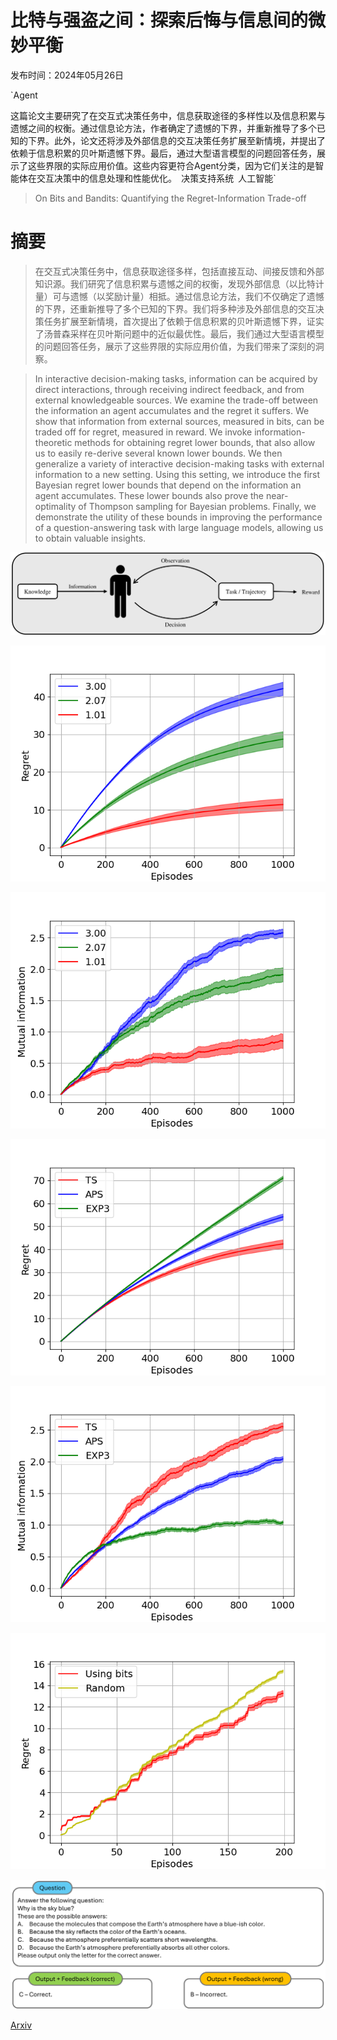 # 比特与强盗之间：探索后悔与信息间的微妙平衡

发布时间：2024年05月26日

`Agent

这篇论文主要研究了在交互式决策任务中，信息获取途径的多样性以及信息积累与遗憾之间的权衡。通过信息论方法，作者确定了遗憾的下界，并重新推导了多个已知的下界。此外，论文还将涉及外部信息的交互决策任务扩展至新情境，并提出了依赖于信息积累的贝叶斯遗憾下界。最后，通过大型语言模型的问题回答任务，展示了这些界限的实际应用价值。这些内容更符合Agent分类，因为它们关注的是智能体在交互决策中的信息处理和性能优化。` `决策支持系统` `人工智能`

> On Bits and Bandits: Quantifying the Regret-Information Trade-off

# 摘要

> 在交互式决策任务中，信息获取途径多样，包括直接互动、间接反馈和外部知识源。我们研究了信息积累与遗憾之间的权衡，发现外部信息（以比特计量）可与遗憾（以奖励计量）相抵。通过信息论方法，我们不仅确定了遗憾的下界，还重新推导了多个已知的下界。我们将多种涉及外部信息的交互决策任务扩展至新情境，首次提出了依赖于信息积累的贝叶斯遗憾下界，证实了汤普森采样在贝叶斯问题中的近似最优性。最后，我们通过大型语言模型的问题回答任务，展示了这些界限的实际应用价值，为我们带来了深刻的洞察。

> In interactive decision-making tasks, information can be acquired by direct interactions, through receiving indirect feedback, and from external knowledgeable sources. We examine the trade-off between the information an agent accumulates and the regret it suffers. We show that information from external sources, measured in bits, can be traded off for regret, measured in reward. We invoke information-theoretic methods for obtaining regret lower bounds, that also allow us to easily re-derive several known lower bounds. We then generalize a variety of interactive decision-making tasks with external information to a new setting. Using this setting, we introduce the first Bayesian regret lower bounds that depend on the information an agent accumulates. These lower bounds also prove the near-optimality of Thompson sampling for Bayesian problems. Finally, we demonstrate the utility of these bounds in improving the performance of a question-answering task with large language models, allowing us to obtain valuable insights.

![比特与强盗之间：探索后悔与信息间的微妙平衡](../../../paper_images/2405.16581/x1.png)

![比特与强盗之间：探索后悔与信息间的微妙平衡](../../../paper_images/2405.16581/bayes_bandit_regret.png)

![比特与强盗之间：探索后悔与信息间的微妙平衡](../../../paper_images/2405.16581/bayes_bandit_mi.png)

![比特与强盗之间：探索后悔与信息间的微妙平衡](../../../paper_images/2405.16581/algo_bandit_regret.png)

![比特与强盗之间：探索后悔与信息间的微妙平衡](../../../paper_images/2405.16581/algo_bandit_mi.png)

![比特与强盗之间：探索后悔与信息间的微妙平衡](../../../paper_images/2405.16581/regret_llm.png)

![比特与强盗之间：探索后悔与信息间的微妙平衡](../../../paper_images/2405.16581/x2.png)

[Arxiv](https://arxiv.org/abs/2405.16581)